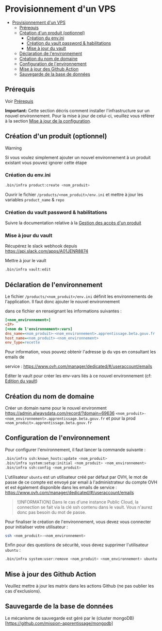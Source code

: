 # Provisionnement d'un VPS

- [Provisionnement d'un VPS](#provisionnement-dun-vps)
  - [Prérequis](#prérequis)
  - [Création d'un produit (optionnel)](#création-dun-produit-optionnel)
    - [Création du env.ini](#création-du-envini)
    - [Création du vault password \& habilitations](#création-du-vault-password--habilitations)
    - [Mise à jour du vault](#mise-à-jour-du-vault)
  - [Déclaration de l'environnement](#déclaration-de-lenvironnement)
  - [Création du nom de domaine](#création-du-nom-de-domaine)
  - [Configuration de l'environnement](#configuration-de-lenvironnement)
  - [Mise à jour des Github Action](#mise-à-jour-des-github-action)
  - [Sauvegarde de la base de données](#sauvegarde-de-la-base-de-données)

## Prérequis

Voir [Prérequis](./pre-requisites.md)

**Important:** Cette section décris comment installer l'infrastructure sur un nouvel environnement. Pour la mise à jour de celui-ci, veuillez vous référer à la section [Mise à jour de la configuration](#mise-à-jour-de-la-configuration).

## Création d'un produit (optionnel)

> [!WARNING]
> Si vous voulez simplement ajouter un nouvel environnement à un produit existant vous pouvez ignorer cette étape

### Création du env.ini

```bash
.bin/infra product:create <nom_produit>
```

Ouvrir le fichier `/products/<nom_produit>/env.ini` et mettre à jour les variables `product_name` & `repo`

### Création du vault password & habilitations

Suivre la documentation relative à la [Gestion des accès d'un produit](./manage_access.md)

### Mise à jour du vault

Récupérez le slack webhook depuis https://api.slack.com/apps/A01JENR8874

Mettre à jour le vault

```bash
.bin/infra vault:edit
```

## Déclaration de l'environnement

Le fichier `/products/<nom_produit>/env.ini` définit les environnements de l'application. Il faut donc ajouter le nouvel environnement

dans ce fichier en renseignant les informations suivantes :

```ini
[<nom_environnement>]
<IP>
[<nom de l'environnement>:vars]
dns_name=<nom_produit>-<nom_environnement>.apprentissage.beta.gouv.fr
host_name=<nom_produit>-<nom_environnement>
env_type=recette
```

Pour information, vous pouvez obtenir l'adresse ip du vps en consultant les emails de

service : https://www.ovh.com/manager/dedicated/#/useraccount/emails

Editer le vault pour créer les env-vars liés à ce nouvel environnement (cf: [Edition du vault](#edition-du-vault))

## Création du nom de domaine

Créer un domain name pour le nouvel environment https://admin.alwaysdata.com/record/?domain=69636 `<nom_produit>-<nom_environnement>.apprentissage.beta.gouv.fr` et pour la prod `<nom_produit>.apprentissage.beta.gouv.fr`

## Configuration de l'environnement

Pour configurer l'environnement, il faut lancer la commande suivante :

```bash
.bin/infra ssh:known_hosts:update <nom_produit>
.bin/infra system:setup:initial <nom_produit> <nom_environnement>
.bin/infra ssh:config <nom_produit>
```

L'utilisateur `ubuntu` est un utilisateur créé par défaut par OVH, le mot de passe de ce compte est envoyé par email à l'administrateur du compte OVH et est également disponible dans les emails de service : https://www.ovh.com/manager/dedicated/#/useraccount/emails

> ![INFORMATION]
> Dans le cas d'une instance Public Cloud, la connection se fait via la clé ssh contenu dans le vault. Vous n'aurez donc pas besoin du mot de passe.

Pour finaliser le création de l'environnement, vous devez vous connecter pour initialiser votre utilisateur :

```bash
ssh <nom_produit>-<nom_environnement>
```

Enfin pour des questions de sécurité, vous devez supprimer l'utilisateur `ubuntu` :

```bash
.bin/infra system:user:remove <nom_produit> <nom_environnement> ubuntu --user <votre_nom_utilisateur>
```

## Mise à jour des Github Action

Veuillez mettre à jour les matrix dans les actions Github (ne pas oublier les cas d'exclusions).

## Sauvegarde de la base de données

Le mécanisme de sauvegarde est géré par le (cluster mongoDB)[https://github.com/mission-apprentissage/mongodb]
